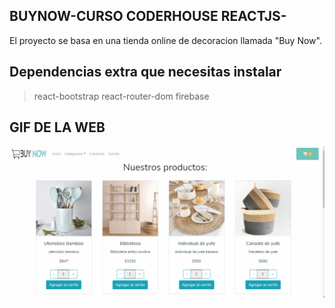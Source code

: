 ## BUYNOW-CURSO CODERHOUSE REACTJS- 

El proyecto se basa en una tienda online de decoracion llamada "Buy Now".

## Dependencias extra que necesitas instalar

> react-bootstrap
> react-router-dom
> firebase

## GIF DE LA WEB
![image](https://github.com/rochyscarlata/BuyNow-Scarlata/blob/master/src/assets/Animation.gif)

